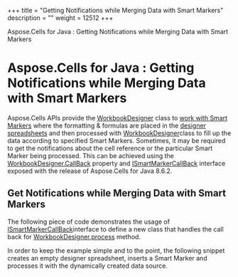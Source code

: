 +++
title = "Getting Notifications while Merging Data with Smart Markers" 
description = "" 
weight = 12512 
+++

Aspose.Cells for Java : Getting Notifications while Merging Data with Smart Markers  

# Aspose.Cells for Java : Getting Notifications while Merging Data with Smart Markers


Aspose.Cells APIs provide the [WorkbookDesigner](https://apireference.aspose.com/java/cells/com.aspose.cells/WorkbookDesigner) class to [work with Smart Markers](http://aspose.com/docs/display/cellsjava/Smart+Markers) where the formatting & formulas are placed in the [designer spreadsheets](http://www.aspose.com/docs/display/cellsjava/What+is+a+Designer+Spreadsheet) and then processed with [WorkbookDesigner](https://apireference.aspose.com/java/cells/com.aspose.cells/WorkbookDesigner)class to fill up the data according to specified Smart Markers. Sometimes, it may be required to get the notifications about the cell reference or the particular Smart Marker being processed. This can be achieved using the [WorkbookDesigner.CallBack](https://apireference.aspose.com/java/cells/com.aspose.cells/workbookdesigner#CallBack) property and [ISmartMarkerCallBack](https://apireference.aspose.com/java/cells/com.aspose.cells/ISmartMarkerCallBack) interface exposed with the release of Aspose.Cells for Java 8.6.2.

## Get Notifications while Merging Data with Smart Markers

The following piece of code demonstrates the usage of [ISmartMarkerCallBack](https://apireference.aspose.com/java/cells/com.aspose.cells/ISmartMarkerCallBack)interface to define a new class that handles the call back for [WorkbookDesigner.process](https://apireference.aspose.com/java/cells/com.aspose.cells/workbookdesigner#process()) method.


  
In order to keep the example simple and to the point, the following snippet creates an empty designer spreadsheet, inserts a Smart Marker and processes it with the dynamically created data source.

